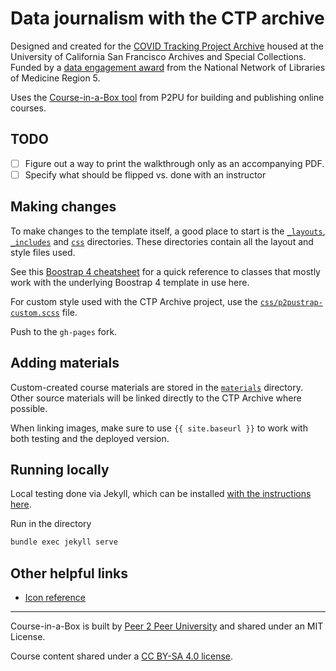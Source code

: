 # Data journalism with the CTP archive

Designed and created for the [COVID Tracking Project Archive](https://www.library.ucsf.edu/archives/covid-19-pandemic/the-covid-tracking-project-archive/) housed at the University of California San Francisco Archives and Special Collections. Funded by a [data engagement award](https://www.nnlm.gov/about/regions/region5) from the National Network of Libraries of Medicine Region 5.

Uses the [Course-in-a-Box tool](https://course-in-a-box.p2pu.org) from P2PU for building and publishing online courses.

## TODO

- [ ] Figure out a way to print the walkthrough only as an accompanying PDF.
- [ ] Specify what should be flipped vs. done with an instructor

## Making changes

To make changes to the template itself, a good place to start is the [`_layouts`](/_layouts), [`_includes`](/_includes) and [`css`](/css) directories. These directories contain all the layout and style files used.

See this [Boostrap 4 cheatsheet](https://hackerthemes.com/bootstrap-cheatsheet/) for a quick reference to classes that mostly work with the underlying Boostrap 4 template in use here.

For custom style used with the CTP Archive project, use the [`css/p2pustrap-custom.scss`](/css/p2pustrap-custom.scss) file.

Push to the `gh-pages` fork.

## Adding materials

Custom-created course materials are stored in the [`materials`](/materials) directory. Other source materials will be linked directly to the CTP Archive where possible.

When linking images, make sure to use `{{ site.baseurl }}` to work with both testing and the deployed version.

## Running locally
Local testing done via Jekyll, which can be installed [with the instructions here](https://nicolas-van.github.io/bootstrap-4-github-pages/#run-jekyll-on-your-computer-to-speed-up-testing).

Run in the directory
```bash
bundle exec jekyll serve
```

## Other helpful links
* [Icon reference](https://www.w3schools.com/icons/icons_reference.asp)

---
Course-in-a-Box is built by [Peer 2 Peer University](https://www.p2pu.org) and shared under an MIT License.

Course content shared under a [CC BY-SA 4.0 license](https://creativecommons.org/licenses/by-sa/4.0/).
